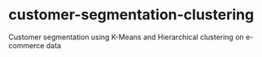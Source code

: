 # customer-segmentation-clustering
Customer segmentation using K-Means and Hierarchical clustering on e-commerce data
